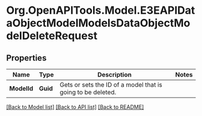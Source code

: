 
# Org.OpenAPITools.Model.E3EAPIDataObjectModelModelsDataObjectModelDeleteRequest

## Properties

Name | Type | Description | Notes
------------ | ------------- | ------------- | -------------
**ModelId** | **Guid** | Gets or sets the ID of a model that is going to be deleted. | 

[[Back to Model list]](../README.md#documentation-for-models)
[[Back to API list]](../README.md#documentation-for-api-endpoints)
[[Back to README]](../README.md)

